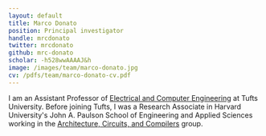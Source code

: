 ```yaml
---
layout: default
title: Marco Donato
position: Principal investigator
handle: mrcdonato
twitter: mrcdonato
github: mrc-donato
scholar: -h528wwAAAAJ&h
image: /images/team/marco-donato.jpg
cv: /pdfs/team/marco-donato-cv.pdf
---
```


I am an Assistant Professor of [Electrical and Computer Engineering](https://engineering.tufts.edu/ece/) at Tufts University. Before joining Tufts, I was a Research Associate in Harvard University's John A. Paulson School of Engineering and Applied Sciences working in the [Architecture, Circuits, and Compilers](http://vlsiarch.eecs.harvard.edu) group.
